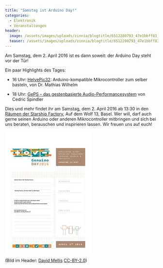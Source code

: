 ```yaml
---
title: "Samstag ist Arduino Day!"
categories:
  - Elektronik
  - Veranstaltungen
header:
  image: /assets/images/uploads/zinnia/blogtitle/6512280793_47e1bbff81_o_k5dPqDQ.jpg
  teaser: /assets/images/uploads/zinnia/blogtitle/6512280793_47e1bbff81_o_k5dPqDQ.jpg
---
```


Am Samstag, dem 2. April 2016 ist es dann soweit: der Arduino Day steht vor der Tür!

Ein paar Highlights des Tages:

- 16 Uhr: [HelvePic32](http://www.helvepic32.org/): Arduino-kompatible Mikrocontroller zum selber basteln, von Dr. Mathias Wilhelm
    
- 18 Uhr: [GePS – das gestenbasierte Audio-Performancesystem](https://www.youtube.com/watch?v=2d7getzOCTo) von Cedric Spindler
    

Dies und mehr findet ihr am Samstag, dem 2. April 2016 ab 13:30 in den [Räumen der Starship Factory](https://starship-factory.ch/anfahrt/), Auf dem Wolf 13, Basel. Wer will, darf auch gerne seinen Arduino oder anderen Mikrocontroller mitbringen und sich bei uns beraten, berauschen und inspirieren lassen. Wir freuen uns auf euch!

 [![Flyer Arduino Day](/assets/images/snippet_images/content/flyer-arduino-day.jpg "Flyer Arduino Day")](https://starship-factory.ch/static/images/2016-04-02_GENUINODAY_flyer.jpg)


(Bild im Header: [David Mellis](https://www.flickr.com/photos/mellis/6512280793) [CC-BY-2.0](https://creativecommons.org/licenses/by/2.0/))
